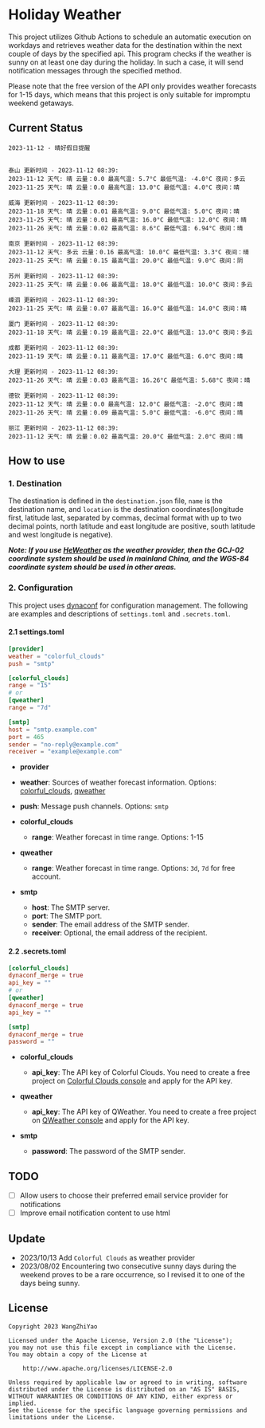 # Holiday Weather

This project utilizes Github Actions to schedule an automatic execution on workdays and retrieves weather data for the destination within the next couple of days by the  specified api.
This program checks if the weather is sunny on at least one day during the holiday. In such a case, it will send notification messages through the specified method.

Please note that the free version of the API only provides weather forecasts for 1-15 days, which means that this project is only suitable for impromptu weekend getaways.

## Current Status

```
2023-11-12 - 晴好假日提醒


泰山 更新时间 - 2023-11-12 08:39:
2023-11-12 天气: 晴 云量：0.0 最高气温: 5.7°C 最低气温: -4.0°C 夜间：多云
2023-11-25 天气: 晴 云量：0.0 最高气温: 13.0°C 最低气温: 4.0°C 夜间：晴

威海 更新时间 - 2023-11-12 08:39:
2023-11-18 天气: 晴 云量：0.01 最高气温: 9.0°C 最低气温: 5.0°C 夜间：晴
2023-11-25 天气: 晴 云量：0.01 最高气温: 16.0°C 最低气温: 12.0°C 夜间：晴
2023-11-26 天气: 晴 云量：0.02 最高气温: 8.6°C 最低气温: 6.94°C 夜间：晴

南京 更新时间 - 2023-11-12 08:39:
2023-11-12 天气: 多云 云量：0.16 最高气温: 10.0°C 最低气温: 3.3°C 夜间：晴
2023-11-25 天气: 晴 云量：0.15 最高气温: 20.0°C 最低气温: 9.0°C 夜间：阴

苏州 更新时间 - 2023-11-12 08:39:
2023-11-25 天气: 晴 云量：0.06 最高气温: 18.0°C 最低气温: 10.0°C 夜间：多云

嵊泗 更新时间 - 2023-11-12 08:39:
2023-11-25 天气: 晴 云量：0.07 最高气温: 16.0°C 最低气温: 14.0°C 夜间：晴

厦门 更新时间 - 2023-11-12 08:39:
2023-11-18 天气: 晴 云量：0.19 最高气温: 22.0°C 最低气温: 13.0°C 夜间：多云

成都 更新时间 - 2023-11-12 08:39:
2023-11-19 天气: 晴 云量：0.11 最高气温: 17.0°C 最低气温: 6.0°C 夜间：晴

大理 更新时间 - 2023-11-12 08:39:
2023-11-26 天气: 晴 云量：0.03 最高气温: 16.26°C 最低气温: 5.68°C 夜间：晴

德钦 更新时间 - 2023-11-12 08:39:
2023-11-12 天气: 晴 云量：0.0 最高气温: 12.0°C 最低气温: -2.0°C 夜间：晴
2023-11-26 天气: 晴 云量：0.09 最高气温: 5.0°C 最低气温: -6.0°C 夜间：晴

丽江 更新时间 - 2023-11-12 08:39:
2023-11-12 天气: 晴 云量：0.02 最高气温: 20.0°C 最低气温: 2.0°C 夜间：晴

```

## How to use

### 1. Destination

The destination is defined in the `destination.json` file, `name` is the destination name, and `location` is the destination coordinates(longitude first, latitude last, separated by commas, decimal format with up to two decimal points, north latitude and east longitude are positive, south latitude and west longitude is negative).

***Note: If you use [HeWeather](https://dev.qweather.com/docs/) as the weather provider, then the GCJ-02 coordinate system should be used in mainland China, and the WGS-84 coordinate system should be used in other areas.***

### 2. Configuration

This project uses [dynaconf](https://github.com/dynaconf/dynaconf) for configuration management. The following are examples and descriptions of `settings.toml`  and `.secrets.toml`.

#### 2.1 settings.toml

```toml
[provider]
weather = "colorful_clouds"
push = "smtp"

[colorful_clouds]
range = "15"
# or
[qweather]
range = "7d"

[smtp]
host = "smtp.example.com"
port = 465
sender = "no-reply@example.com"
receiver = "example@example.com"
```
-  **provider**
  - **weather**: Sources of weather forecast information. Options: [colorful_clouds](https://docs.caiyunapp.com/docs/daily), [qweather](https://dev.qweather.com/docs/api/weather/weather-daily-forecast/)
  - **push**: Message push channels. Options: `smtp`

- **colorful_clouds**
  - **range**:  Weather forecast in time range. Options: 1-15

- **qweather**
  - **range**: Weather forecast in time range. Options: `3d`, `7d` for free account.

- **smtp**
  - **host**: The SMTP server.
  - **port**: The SMTP port.
  - **sender**: The email address of the SMTP sender.
  - **receiver**: Optional, the email address of the recipient.

#### 2.2 .secrets.toml

```toml
[colorful_clouds]
dynaconf_merge = true
api_key = ""
# or
[qweather]
dynaconf_merge = true
api_key = ""

[smtp]
dynaconf_merge = true
password = ""
```

- **colorful_clouds**
  - **api_key**:  The API key of Colorful Clouds. You need to create a free project on [Colorful Clouds console](https://platform.caiyunapp.com/dashboard/index) and apply for the API key.

- **qweather**
  - **api_key**: The API key of QWeather. You need to create a free project on [QWeather console](https://console.qweather.com/#/console) and apply for the API key.

- **smtp**
  - **password**: The password of the SMTP sender.


## TODO

- [ ] Allow users to choose their preferred email service provider for notifications
- [ ] Improve email notification content to use html

## Update
- 2023/10/13 Add `Colorful Clouds` as weather provider 
- 2023/08/02 Encountering two consecutive sunny days during the weekend proves to be a rare occurrence, so I revised it to one of the days being sunny.

## License

    Copyright 2023 WangZhiYao
    
    Licensed under the Apache License, Version 2.0 (the "License");
    you may not use this file except in compliance with the License.
    You may obtain a copy of the License at
    
        http://www.apache.org/licenses/LICENSE-2.0
    
    Unless required by applicable law or agreed to in writing, software
    distributed under the License is distributed on an "AS IS" BASIS,
    WITHOUT WARRANTIES OR CONDITIONS OF ANY KIND, either express or implied.
    See the License for the specific language governing permissions and
    limitations under the License.

